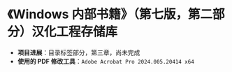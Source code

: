# 《Windows 内部书籍》（第七版，第二部分）汉化工程存储库

- **项目进展**：目录标签部分，第三章，尚未完成
- **使用的 PDF 修改工具**：`Adobe Acrobat Pro 2024.005.20414 x64`

